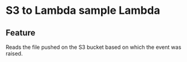 # S3 to Lambda sample Lambda

## Feature
Reads the file pushed on the S3 bucket based on which the event was raised.

